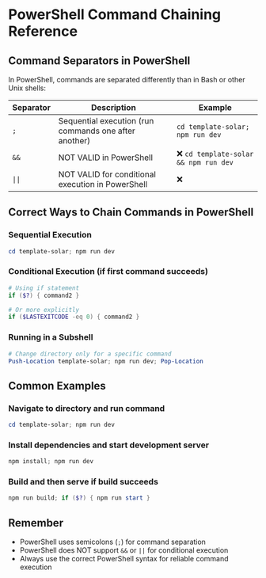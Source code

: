 # PowerShell Command Chaining Reference

## Command Separators in PowerShell

In PowerShell, commands are separated differently than in Bash or other Unix shells:

| Separator | Description | Example |
|-----------|-------------|---------|
| `;` | Sequential execution (run commands one after another) | `cd template-solar; npm run dev` |
| `&&` | NOT VALID in PowerShell | ❌ `cd template-solar && npm run dev` |
| `\|\|` | NOT VALID for conditional execution in PowerShell | ❌ |

## Correct Ways to Chain Commands in PowerShell

### Sequential Execution
```powershell
cd template-solar; npm run dev
```

### Conditional Execution (if first command succeeds)
```powershell
# Using if statement
if ($?) { command2 }

# Or more explicitly
if ($LASTEXITCODE -eq 0) { command2 }
```

### Running in a Subshell
```powershell
# Change directory only for a specific command
Push-Location template-solar; npm run dev; Pop-Location
```

## Common Examples

### Navigate to directory and run command
```powershell
cd template-solar; npm run dev
```

### Install dependencies and start development server
```powershell
npm install; npm run dev
```

### Build and then serve if build succeeds
```powershell
npm run build; if ($?) { npm run start }
```

## Remember
- PowerShell uses semicolons (`;`) for command separation
- PowerShell does NOT support `&&` or `||` for conditional execution
- Always use the correct PowerShell syntax for reliable command execution